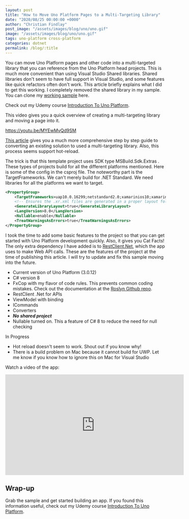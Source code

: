```yaml
---
layout: post
title: "How to Move Uno Platform Pages to a Multi-Targeting Library"
date: "2020/08/25 00:00:00 +0000"
author: "Christian Findlay"
post_image: "/assets/images/blog/uno/uno.gif"
image: "/assets/images/blog/uno/uno.gif"
tags: uno-platform cross-platform
categories: dotnet
permalink: /blog/:title
---
```


You can move Uno Platform pages and other code into a multi-targeted library that you can reference from the Uno Platform head projects. This is much more convenient than using Visual Studio Shared libraries. Shared libraries don't seem to have full support in Visual Studio, and some features like quick refactors often don't work. This article briefly explains what I did to get this working. I completely removed the shared library in my sample. You can clone my [working sample](https://github.com/MelbourneDeveloper/Samples/tree/master/UnoCrossPlatformTemplate) here.

Check out my Udemy course [Introduction To Uno Platform](https://www.udemy.com/course/introduction-to-uno-platform/?referralCode=C9FE308096EADFB5B661).

This video gives you a quick overview of creating a multi-targeting library and moving a page into it. 

https://youtu.be/MYEwMvQd9SM

[This article](https://nicksnettravels.builttoroam.com/uno-crossplatform-template/) gives you a much more comprehensive step by step guide to converting an existing solution to used a multi-targeting library. Also, this process seems support hot-reload.

The trick is that this template project uses SDK type MSBuild.Sdk.Extras . These types of projects build for all the different platforms mentioned. Here is some of the config in the csproj file. The noteworthy part is the TargetFrameworks. We can't merely build for .NET Standard. We need libraries for all the platforms we want to target.

```xml
<PropertyGroup>   
	<TargetFrameworks>uap10.0.16299;netstandard2.0;xamarinios10;xamarinmac20;MonoAndroid90;monoandroid10.0</TargetFrameworks>
    <!-- Ensures the .xr.xml files are generated in a proper layout folder -->
    <GenerateLibraryLayout>true</GenerateLibraryLayout>
    <LangVersion>8.0</LangVersion>
    <Nullable>enable</Nullable>
    <TreatWarningsAsErrors>true</TreatWarningsAsErrors>
</PropertyGroup>
```    

I took the time to add some basic features to the project so that you can get started with Uno Platform development quickly. Also, it gives you Cat Facts! The only extra dependency I have added is to [RestClient.Net](https://github.com/MelbourneDeveloper/RestClient.Net), which the app uses to make Web API calls. These are the features of the project at the time of publishing this article. I will try to update and fix this sample moving into the future.

*   Current version of Uno Platform (3.0.12)
*   C# version 8
*   FxCop with my flavor of code rules. This prevents common coding mistakes. Check out the documentation at the [Roslyn Github repo](https://github.com/dotnet/roslyn-analyzers).
*   RestClient .Net for APIs
*   ViewModel with binding
*   ICommands
*   Converters
*   **_No shared project_**
*   Nullable turned on. This a feature of C# 8 to reduce the need for null checking

In Progress

*   Hot reload doesn't seem to work. Shout out if you know why!
*   There is a build problem on Mac because it cannot build for UWP. Let me know if you know how to ignore this on Mac for Visual Studio

Watch a video of the app:
<iframe width="560" height="315" src="https://www.youtube.com/embed/oOMvHV1U82w" title="Uno Platform Cross-Platform Template" frameborder="0" allow="accelerometer; autoplay; clipboard-write; encrypted-media; gyroscope; picture-in-picture; web-share" allowfullscreen></iframe>

Wrap-up
-------

Grab the sample and get started building an app. If you found this information useful, check out my Udemy course [Introduction To Uno Platform](https://www.udemy.com/course/introduction-to-uno-platform/?referralCode=C9FE308096EADFB5B661).